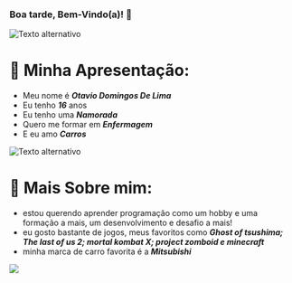 ### **Boa tarde, Bem-Vindo(a)! 🌇**

![Texto alternativo](https://i.pinimg.com/1200x/ca/3f/83/ca3f83f02044b6fcb9bb8dd3841b71e9.jpg)


# 💫 **Minha Apresentação:**

- Meu nome é **_Otavio Domingos De Lima_**
- Eu tenho **_16_** anos
- Eu tenho uma **_Namorada_**
- Quero me formar em _**Enfermagem**_
- E eu amo _**Carros**_

![Texto alternativo](https://i.pinimg.com/1200x/93/e3/b3/93e3b3f49adec77a3c42f775f6211d46.jpg)


# 💫 **Mais Sobre mim:**

- estou querendo aprender programação como um hobby e uma formação a mais, um desenvolvimento e desafio a mais!
- eu gosto bastante de jogos, meus favoritos como _**Ghost of tsushima; The last of us 2; mortal kombat X; project zomboid e minecraft**_
- minha marca de carro favorita é a _**Mitsubishi**_

![](https://i.pinimg.com/1200x/93/e3/b3/93e3b3f49adec77a3c42f775f6211d46.jpg)
